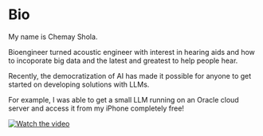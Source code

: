 
# Bio

My name is Chemay Shola. 

Bioengineer turned acoustic engineer with interest in hearing aids and how to incoporate big data and the latest and greatest to help people hear. 

Recently, the democratization of AI has made it possible for anyone to get started on developing solutions with LLMs.

For example, I was able to get a small LLM running on an Oracle cloud server and access it from my iPhone completely free! 

[![Watch the video](https://raw.githubusercontent.com/yourusername/yourrepository/main/assets/thumbnail.jpg)](https://github.com/chozillla/chozillla/blob/master/trimmedLLM.mp4)
